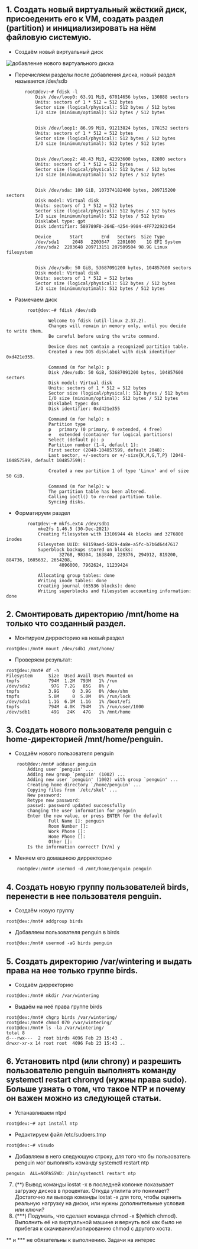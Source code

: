 ## 1. Создать новый виртуальный жёсткий диск, присоеденить его к VM, создать раздел (partition) и инициализировать на нём файловую системую.

  - Создаём новый виртуальный диск

![добавление нового виртуального диска](/HW2/images/HW2_1.png)

 - Перечисляем разделы после добавления диска, новый раздел называется /dev/sdb
 ```console
        root@dev:~# fdisk -l 
            Disk /dev/loop0: 63.91 MiB, 67014656 bytes, 130888 sectors
            Units: sectors of 1 * 512 = 512 bytes
            Sector size (logical/physical): 512 bytes / 512 bytes
            I/O size (minimum/optimal): 512 bytes / 512 bytes


            Disk /dev/loop1: 86.99 MiB, 91213824 bytes, 178152 sectors
            Units: sectors of 1 * 512 = 512 bytes
            Sector size (logical/physical): 512 bytes / 512 bytes
            I/O size (minimum/optimal): 512 bytes / 512 bytes


            Disk /dev/loop2: 40.43 MiB, 42393600 bytes, 82800 sectors
            Units: sectors of 1 * 512 = 512 bytes
            Sector size (logical/physical): 512 bytes / 512 bytes
            I/O size (minimum/optimal): 512 bytes / 512 bytes


            Disk /dev/sda: 100 GiB, 107374182400 bytes, 209715200 sectors
            Disk model: Virtual disk
            Units: sectors of 1 * 512 = 512 bytes
            Sector size (logical/physical): 512 bytes / 512 bytes
            I/O size (minimum/optimal): 512 bytes / 512 bytes
            Disklabel type: gpt
            Disk identifier: 589789F0-264E-4254-9984-4FF722923454

            Device       Start       End   Sectors  Size Type
            /dev/sda1     2048   2203647   2201600    1G EFI System
            /dev/sda2  2203648 209713151 207509504 98.9G Linux filesystem


            Disk /dev/sdb: 50 GiB, 53687091200 bytes, 104857600 sectors
            Disk model: Virtual disk
            Units: sectors of 1 * 512 = 512 bytes
            Sector size (logical/physical): 512 bytes / 512 bytes
            I/O size (minimum/optimal): 512 bytes / 512 bytes
```
- Размечаем диск
```console
        root@dev:~# fdisk /dev/sdb 

                Welcome to fdisk (util-linux 2.37.2).
                Changes will remain in memory only, until you decide to write them.
                Be careful before using the write command.

                Device does not contain a recognized partition table.
                Created a new DOS disklabel with disk identifier 0xd421e355.

                Command (m for help): p 
                Disk /dev/sdb: 50 GiB, 53687091200 bytes, 104857600 sectors
                Disk model: Virtual disk
                Units: sectors of 1 * 512 = 512 bytes
                Sector size (logical/physical): 512 bytes / 512 bytes
                I/O size (minimum/optimal): 512 bytes / 512 bytes
                Disklabel type: dos
                Disk identifier: 0xd421e355

                Command (m for help): n 
                Partition type
                p   primary (0 primary, 0 extended, 4 free)
                e   extended (container for logical partitions)
                Select (default p): p
                Partition number (1-4, default 1):
                First sector (2048-104857599, default 2048):
                Last sector, +/-sectors or +/-size{K,M,G,T,P} (2048-104857599, default 104857599):

                Created a new partition 1 of type 'Linux' and of size 50 GiB.

                Command (m for help): w 
                The partition table has been altered.
                Calling ioctl() to re-read partition table.
                Syncing disks.
```
- Форматируем раздел
```console
        root@dev:~# mkfs.ext4 /dev/sdb1  
            mke2fs 1.46.5 (30-Dec-2021)
            Creating filesystem with 13106944 4k blocks and 3276800 inodes
            Filesystem UUID: 98159aed-5829-4a8e-a5fc-b7b6d6447617
            Superblock backups stored on blocks:
                    32768, 98304, 163840, 229376, 294912, 819200, 884736, 1605632, 2654208,
                    4096000, 7962624, 11239424

            Allocating group tables: done
            Writing inode tables: done
            Creating journal (65536 blocks): done
            Writing superblocks and filesystem accounting information: done
```

## 2. Смонтировать директорию /mnt/home на только что созданный раздел.

   - Монтируем дирректорию на новый раздел
```console
root@dev:/mnt# mount /dev/sdb1 /mnt/home/

```
- Проверяем результат:
```console
root@dev:/mnt# df -h
Filesystem      Size  Used Avail Use% Mounted on
tmpfs           794M  1.2M  793M   1% /run
/dev/sda2        97G  7.2G   85G   8% /
tmpfs           3.9G     0  3.9G   0% /dev/shm
tmpfs           5.0M     0  5.0M   0% /run/lock
/dev/sda1       1.1G  6.1M  1.1G   1% /boot/efi
tmpfs           794M  4.0K  794M   1% /run/user/1000
/dev/sdb1        49G   24K   47G   1% /mnt/home
```

## 3. Создать нового пользователя penguin с home-директорией /mnt/home/penguin.
- Создаём нового пользователя penguin
```console
    root@dev:/mnt# adduser penguin 
        Adding user `penguin' ...
        Adding new group `penguin' (1002) ...
        Adding new user `penguin' (1002) with group `penguin' ...
        Creating home directory `/home/penguin' ...
        Copying files from `/etc/skel' ...
        New password:
        Retype new password:
        passwd: password updated successfully
        Changing the user information for penguin
        Enter the new value, or press ENTER for the default
                Full Name []: penguin
                Room Number []:
                Work Phone []:
                Home Phone []:
                Other []:
        Is the information correct? [Y/n] y
```
- Меняем его домашнюю дирректорию
```console
    root@dev:/mnt# usermod -d /mnt/home/penguin penguin  
```
## 4. Создать новую группу пользователей birds, перенести в нее пользователя penguin.
- Создаём новую группу
```console
root@dev:/mnt# addgroup birds
```
- Добавляем пользователя penguin в birds
```console
root@dev:/mnt# usermod -aG birds penguin
```
## 5. Cоздать директорию /var/wintering и выдать права на нее только группе birds.
- Создаём дирректорию
```console
root@dev:/mnt# mkdir /var/wintering
```
- Выдаём на неё права группе birds
```console
root@dev:/mnt# chgrp birds /var/wintering/
root@dev:/mnt# chmod 070 /var/wintering/
root@dev:/mnt# ls -la /var/wintering/
total 8
d---rwx---  2 root birds 4096 Feb 23 15:43 .
drwxr-xr-x 14 root root  4096 Feb 23 15:43 ..
```
## 6. Установить ntpd (или chrony) и разрешить пользователю penguin выполнять команду systemctl restart chronyd (нужны права sudo). Больше узнать о том, что такое NTP и почему он важен можно из следующей статьи.
- Устанавливаем ntpd
```console
root@dev:~# apt install ntp
```
- Редактируем файл /etc/sudoers.tmp
```console
root@dev:~# visudo
```
- Добавляем в него следующую строку, для того что бы пользователь penguin мог выполнять команду systemctl restart ntp
```console
penguin  ALL=NOPASSWD: /bin/systemctl restart ntp
```

7. (**) Вывод команды iostat -x в последней колонке показывает загрузку дисков в процентах. Откуда утилита это понимает?
Достаточно ли вывода команды iostat -x для того, чтобы оценить реальную нагрузку на диски, или нужны дополнительные условия или ключи?
8. (***) Подумать, что сделает команда chmod -x $(which chmod). Выполнить её на виртуальной машине и вернуть всё как было не прибегая к скачиванию\копированию chmod с другого хоста.

** и *** не обязательны к выполнению. Задачи на интерес
